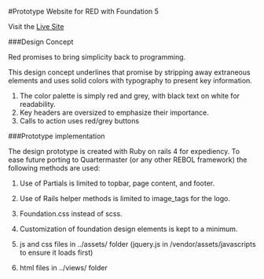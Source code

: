 #Prototype Website for RED with Foundation 5

Visit the [Live Site](http://redproto.herokuapp.com)

###Design Concept

Red promises to bring simplicity back to programming. 

This design concept underlines that promise by stripping away extraneous elements and uses solid colors with typography to present key information.

1. The color palette is simply red and grey, with black text on white for readability. 
2. Key headers are oversized to emphasize their importance. 
3. Calls to action uses red/grey buttons


###Prototype implementation

The design prototype is created with Ruby on rails 4 for expediency. To ease future porting to Quartermaster (or any other REBOL framework) the following methods are used:

1. Use of Partials is limited to topbar, page content, and footer.
2. Use of Rails helper methods is limited to image_tags for the logo.
3. Foundation.css instead of scss.
4. Customization of foundation design elements is kept to a minimum. 


1. js and css files in ../assets/ folder (jquery.js in /vendor/assets/javascripts to ensure it loads first)
2. html files in ../views/ folder

 
